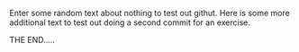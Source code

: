 Enter some random text about nothing to test out githut.
Here is some more additional text to test out doing a second commit for an exercise.

THE END.....
